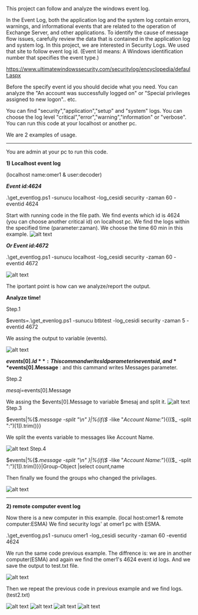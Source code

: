 This project can follow and analyze the windows event log. 

In the Event Log, both the application log and the system log contain errors, warnings, and informational events that are related to the operation of Exchange Server, and other applications. To identify the cause of message flow issues, carefully review the data that is contained in the application log and system log.
In this project, we are interested in Security Logs. We used that site to follow event log id. (Event Id means: A Windows identification number that specifies the event type.) 

https://www.ultimatewindowssecurity.com/securitylog/encyclopedia/default.aspx 


Before the specify event id you should decide what you need. You can analyze the "An account was successfully logged on" or "Special privileges assigned to new logon".. etc.

You can find "security","application","setup" and "system" logs. You can choose the log level "critical","error","warning","information" or "verbose". You can run this code at your localhost or another pc. 

We are 2 examples of usage.

----------------------------------------------------------------------------------------------------------------------
You are admin at your pc to run this code.

**1) Localhost event log**

(localhost name:omer1 & user:decoder) 

***Event id:4624***

.\get_eventlog.ps1 -sunucu localhost -log_cesidi security -zaman 60 -eventid 4624

Start with running code in the file path. We find events which id is 4624 (you can choose another critical id) on localhost pc. We find the logs within the specified time (parameter:zaman). We choose the time 60 min in this example.
![alt text](https://github.com/esmanurtufan/event-log-analyze/blob/master/screenshots/4624.PNG)


***Or Event id:4672***

.\get_eventlog.ps1 -sunucu localhost -log_cesidi security -zaman 60 -eventid 4672

![alt text](https://github.com/esmanurtufan/event-log-analyze/blob/master/screenshots/4672.PNG)


The iportant point is how can we analyze/report the output. 

**Analyze time!**

Step.1

$events=.\get_evenlog.ps1 -sunucu btbtest -log_cesidi security -zaman 5 -eventid 4672 

We assing the output to variable (events). 

![alt text](https://github.com/esmanurtufan/event-log-analyze/blob/master/screenshots/1.PNG)


**$events[0].Id**         : This command writes Id parameter in events id, and 
**$events[0].Message**    : and this cammand writes Messages parameter.

Step.2

$mesaj=$events[0].Message

We assing the $events[0].Message to variable $mesaj and split it.
![alt text](https://github.com/esmanurtufan/event-log-analyze/blob/master/screenshots/2.PNG)
Step.3

$events|%{$_.message -split "\n" }|%{if($_ -like "*Account Name:*"){(($_ -split "\:")[1]).trim()}} 

We split the events variable to messages like Account Name.

![alt text](https://github.com/esmanurtufan/event-log-analyze/blob/master/screenshots/3.PNG)
Step.4

$events|%{$_.message -split "\n" }|%{if($_ -like "*Account Name:*"){(($_ -split "\:")[1]).trim()}}|Group-Object |select count,name

Then finally we found the groups who changed the privilages.

![alt text](https://github.com/esmanurtufan/event-log-analyze/blob/master/screenshots/4.PNG)

----------------------------------------------------------------------------------------------------------------------

**2) remote computer event log**

Now there is a new computer in this example. (local host:omer1 & remote computer:ESMA) We find security logs' at omer1 pc with ESMA.

.\get_eventlog.ps1 -sunucu omer1 -log_cesidi security -zaman 60 -eventid 4624 

We run the same code previous example. The diffrence is: we are in another computer(ESMA) and again we find the omer1's 4624 event id logs. And we save the output to test.txt file.

![alt text](https://github.com/esmanurtufan/event-log-analyze/blob/master/screenshots/remote.pc.1.PNG)

Then we repeat the previous code in previous example and we find logs. (test2.txt)


![alt text](https://github.com/esmanurtufan/event-log-analyze/blob/master/screenshots/remote.pc.2.PNG)
![alt text](https://github.com/esmanurtufan/event-log-analyze/blob/master/screenshots/remote.pc.3.PNG)
![alt text](https://github.com/esmanurtufan/event-log-analyze/blob/master/screenshots/remote.pc.4.PNG)
![alt text](https://github.com/esmanurtufan/event-log-analyze/blob/master/screenshots/remote.pc.5.PNG)








